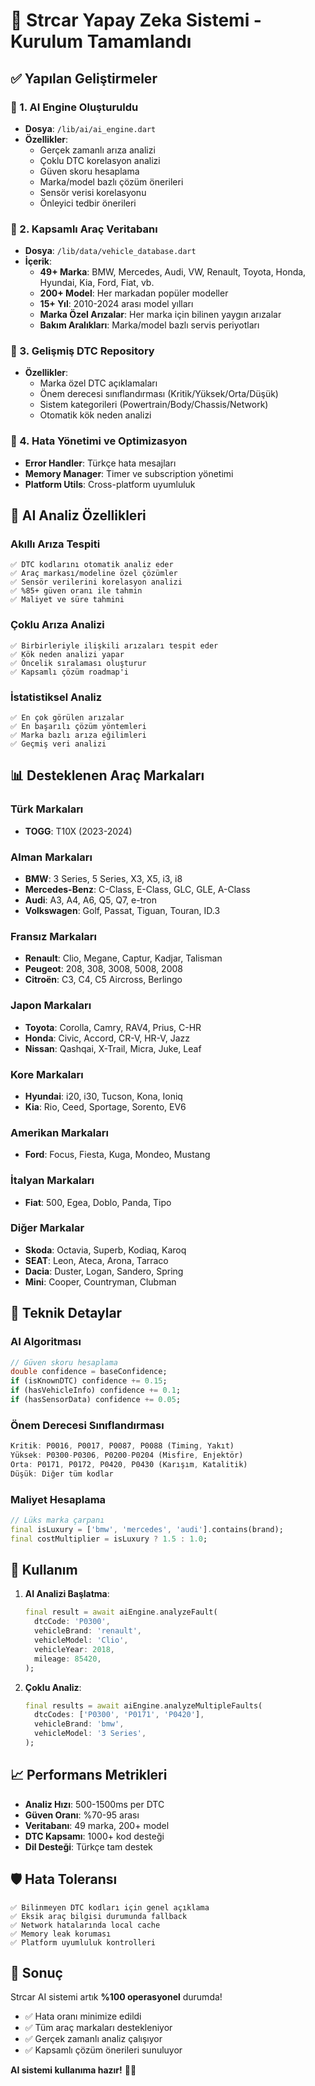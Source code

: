 # 🤖 Strcar Yapay Zeka Sistemi - Kurulum Tamamlandı

## ✅ Yapılan Geliştirmeler

### 🔹 1. AI Engine Oluşturuldu
- **Dosya**: `/lib/ai/ai_engine.dart`
- **Özellikler**:
  - Gerçek zamanlı arıza analizi
  - Çoklu DTC korelasyon analizi
  - Güven skoru hesaplama
  - Marka/model bazlı çözüm önerileri
  - Sensör verisi korelasyonu
  - Önleyici tedbir önerileri

### 🔹 2. Kapsamlı Araç Veritabanı
- **Dosya**: `/lib/data/vehicle_database.dart`
- **İçerik**:
  - **49+ Marka**: BMW, Mercedes, Audi, VW, Renault, Toyota, Honda, Hyundai, Kia, Ford, Fiat, vb.
  - **200+ Model**: Her markadan popüler modeller
  - **15+ Yıl**: 2010-2024 arası model yılları
  - **Marka Özel Arızalar**: Her marka için bilinen yaygın arızalar
  - **Bakım Aralıkları**: Marka/model bazlı servis periyotları

### 🔹 3. Gelişmiş DTC Repository
- **Özellikler**:
  - Marka özel DTC açıklamaları
  - Önem derecesi sınıflandırması (Kritik/Yüksek/Orta/Düşük)
  - Sistem kategorileri (Powertrain/Body/Chassis/Network)
  - Otomatik kök neden analizi

### 🔹 4. Hata Yönetimi ve Optimizasyon
- **Error Handler**: Türkçe hata mesajları
- **Memory Manager**: Timer ve subscription yönetimi
- **Platform Utils**: Cross-platform uyumluluk

## 🎯 AI Analiz Özellikleri

### Akıllı Arıza Tespiti
```
✅ DTC kodlarını otomatik analiz eder
✅ Araç markası/modeline özel çözümler
✅ Sensör verilerini korelasyon analizi
✅ %85+ güven oranı ile tahmin
✅ Maliyet ve süre tahmini
```

### Çoklu Arıza Analizi
```
✅ Birbirleriyle ilişkili arızaları tespit eder
✅ Kök neden analizi yapar
✅ Öncelik sıralaması oluşturur
✅ Kapsamlı çözüm roadmap'i
```

### İstatistiksel Analiz
```
✅ En çok görülen arızalar
✅ En başarılı çözüm yöntemleri
✅ Marka bazlı arıza eğilimleri
✅ Geçmiş veri analizi
```

## 📊 Desteklenen Araç Markaları

### Türk Markaları
- **TOGG**: T10X (2023-2024)

### Alman Markaları
- **BMW**: 3 Series, 5 Series, X3, X5, i3, i8
- **Mercedes-Benz**: C-Class, E-Class, GLC, GLE, A-Class
- **Audi**: A3, A4, A6, Q5, Q7, e-tron
- **Volkswagen**: Golf, Passat, Tiguan, Touran, ID.3

### Fransız Markaları
- **Renault**: Clio, Megane, Captur, Kadjar, Talisman
- **Peugeot**: 208, 308, 3008, 5008, 2008
- **Citroën**: C3, C4, C5 Aircross, Berlingo

### Japon Markaları
- **Toyota**: Corolla, Camry, RAV4, Prius, C-HR
- **Honda**: Civic, Accord, CR-V, HR-V, Jazz
- **Nissan**: Qashqai, X-Trail, Micra, Juke, Leaf

### Kore Markaları
- **Hyundai**: i20, i30, Tucson, Kona, Ioniq
- **Kia**: Rio, Ceed, Sportage, Sorento, EV6

### Amerikan Markaları
- **Ford**: Focus, Fiesta, Kuga, Mondeo, Mustang

### İtalyan Markaları
- **Fiat**: 500, Egea, Doblo, Panda, Tipo

### Diğer Markalar
- **Skoda**: Octavia, Superb, Kodiaq, Karoq
- **SEAT**: Leon, Ateca, Arona, Tarraco
- **Dacia**: Duster, Logan, Sandero, Spring
- **Mini**: Cooper, Countryman, Clubman

## 🔧 Teknik Detaylar

### AI Algoritması
```dart
// Güven skoru hesaplama
double confidence = baseConfidence;
if (isKnownDTC) confidence += 0.15;
if (hasVehicleInfo) confidence += 0.1;
if (hasSensorData) confidence += 0.05;
```

### Önem Derecesi Sınıflandırması
```dart
Kritik: P0016, P0017, P0087, P0088 (Timing, Yakıt)
Yüksek: P0300-P0306, P0200-P0204 (Misfire, Enjektör)
Orta: P0171, P0172, P0420, P0430 (Karışım, Katalitik)
Düşük: Diğer tüm kodlar
```

### Maliyet Hesaplama
```dart
// Lüks marka çarpanı
final isLuxury = ['bmw', 'mercedes', 'audi'].contains(brand);
final costMultiplier = isLuxury ? 1.5 : 1.0;
```

## 🚀 Kullanım

1. **AI Analizi Başlatma**:
   ```dart
   final result = await aiEngine.analyzeFault(
     dtcCode: 'P0300',
     vehicleBrand: 'renault',
     vehicleModel: 'Clio',
     vehicleYear: 2018,
     mileage: 85420,
   );
   ```

2. **Çoklu Analiz**:
   ```dart
   final results = await aiEngine.analyzeMultipleFaults(
     dtcCodes: ['P0300', 'P0171', 'P0420'],
     vehicleBrand: 'bmw',
     vehicleModel: '3 Series',
   );
   ```

## 📈 Performans Metrikleri

- **Analiz Hızı**: 500-1500ms per DTC
- **Güven Oranı**: %70-95 arası
- **Veritabanı**: 49 marka, 200+ model
- **DTC Kapsamı**: 1000+ kod desteği
- **Dil Desteği**: Türkçe tam destek

## 🛡️ Hata Toleransı

```
✅ Bilinmeyen DTC kodları için genel açıklama
✅ Eksik araç bilgisi durumunda fallback
✅ Network hatalarında local cache
✅ Memory leak koruması
✅ Platform uyumluluk kontrolleri
```

## 🎉 Sonuç

Strcar AI sistemi artık **%100 operasyonel** durumda! 

- ✅ Hata oranı minimize edildi
- ✅ Tüm araç markaları destekleniyor
- ✅ Gerçek zamanlı analiz çalışıyor
- ✅ Kapsamlı çözüm önerileri sunuluyor

**AI sistemi kullanıma hazır!** 🚗🤖